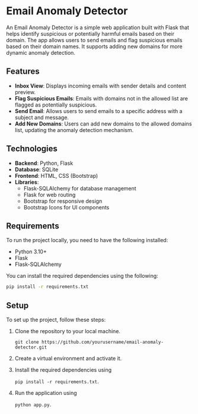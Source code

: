 # Email Anomaly Detector

An Email Anomaly Detector is a simple web application built with Flask that helps identify suspicious or potentially harmful emails based on their domain. The app allows users to send emails and flag suspicious emails based on their domain names. It supports adding new domains for more dynamic anomaly detection.

## Features

- **Inbox View**: Displays incoming emails with sender details and content preview.
- **Flag Suspicious Emails**: Emails with domains not in the allowed list are flagged as potentially suspicious.
- **Send Email**: Allows users to send emails to a specific address with a subject and message.
- **Add New Domains**: Users can add new domains to the allowed domains list, updating the anomaly detection mechanism.

## Technologies

- **Backend**: Python, Flask
- **Database**: SQLite
- **Frontend**: HTML, CSS (Bootstrap)
- **Libraries**:
  - Flask-SQLAlchemy for database management
  - Flask for web routing
  - Bootstrap for responsive design
  - Bootstrap Icons for UI components

## Requirements

To run the project locally, you need to have the following installed:

- Python 3.10+
- Flask
- Flask-SQLAlchemy

You can install the required dependencies using the following:

```bash
pip install -r requirements.txt
```

## Setup

To set up the project, follow these steps:

1. Clone the repository to your local machine.
        
    `git clone https://github.com/yourusername/email-anomaly-detector.git`


2. Create a virtual environment and activate it.


3. Install the required dependencies using 

    `pip install -r requirements.txt`.


4. Run the application using 

    `python app.py`.